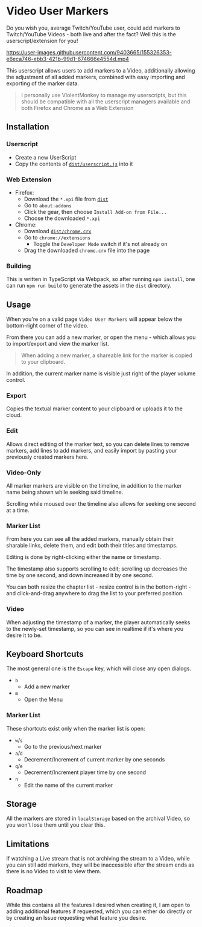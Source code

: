 # Video User Markers

Do you wish you, average Twitch/YouTube user, could add markers to Twitch/YouTube Videos - both live and after the fact? Well this is the userscript/extension for you!

https://user-images.githubusercontent.com/9403665/155326353-e6eca746-ebb3-421b-99d1-674666e4554d.mp4

This userscript allows users to add markers to a Video, additionally allowing the adjustment of all added markers, combined with easy importing and exporting of the marker data.

> I personally use ViolentMonkey to manage my userscripts, but this should be compatible with all the userscript managers available and both Firefox and Chrome as a Web Extension

## Installation

### Userscript

- Create a new UserScript
- Copy the contents of [`dist/userscript.js`](../../blob/dist/dist/userscript.js) into it

### Web Extension

- Firefox:
  - Download the `*.xpi` file from [`dist`](../../tree/dist/dist/)
  - Go to `about:addons`
  - Click the gear, then choose `Install Add-on from File...`
  - Choose the downloaded `*.xpi`
- Chrome:
  - Download [`dist/chrome.crx`](../../blob/dist/dist/chrome.crx)
  - Go to `chrome://extensions`
    - Toggle the `Developer Mode` switch if it's not already on
  - Drag the downloaded `chrome.crx` file into the page

### Building

This is written in TypeScript via Webpack, so after running `npm install`, one can run `npm run build` to generate the assets in the `dist` directory.

## Usage

When you're on a valid page `Video User Markers` will appear below the bottom-right corner of the video.

From there you can add a new marker, or open the menu - which allows you to import/export and view the marker list.

> When adding a new marker, a shareable link for the marker is copied to your clipboard.

In addition, the current marker name is visible just right of the player volume control.

### Export

Copies the textual marker content to your clipboard or uploads it to the cloud.

### Edit

Allows direct editing of the marker text, so you can delete lines to remove markers, add lines to add markers, and easily import by pasting your previously created markers here.

### Video-Only

All marker markers are visible on the timeline, in addition to the marker name being shown while seeking said timeline.

Scrolling while moused over the timeline also allows for seeking one second at a time.

### Marker List

From here you can see all the added markers, manually obtain their sharable links, delete them, and edit both their titles and timestamps.

Editing is done by right-clicking either the name or timestamp.

The timestamp also supports scrolling to edit; scrolling up decreases the time by one second, and down increased it by one second.

You can both resize the chapter list - resize control is in the bottom-right - and click-and-drag anywhere to drag the list to your preferred position.

### Video

When adjusting the timestamp of a marker, the player automatically seeks to the newly-set timestamp, so you can see in realtime if it's where you desire it to be.

## Keyboard Shortcuts

The most general one is the `Escape` key, which will close any open dialogs.

- `b`
  - Add a new marker
- `m`
  - Open the Menu

### Marker List

These shortcuts exist only when the marker list is open:

- `w`/`s`
  - Go to the previous/next marker
- `a`/`d`
  - Decrement/Increment of current marker by one seconds
- `q`/`e`
  - Decrement/Increment player time by one second
- `n`
  - Edit the name of the current marker

## Storage

All the markers are stored in `localStorage` based on the archival Video, so you won't lose them until you clear this.

## Limitations

If watching a Live stream that is not archiving the stream to a Video, while you can still add markers, they will be inaccessible after the stream ends as there is no Video to visit to view them.

## Roadmap

While this contains all the features I desired when creating it, I am open to adding additional features if requested, which you can either do directly or by creating an Issue requesting what feature you desire.

